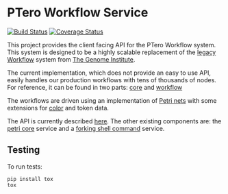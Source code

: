 # PTero Workflow Service
[![Build Status](https://travis-ci.org/mark-burnett/ptero-workflow.svg?branch=master)](https://travis-ci.org/mark-burnett/ptero-workflow)
[![Coverage Status](https://img.shields.io/coveralls/mark-burnett/ptero-workflow.svg)](https://coveralls.io/r/mark-burnett/ptero-workflow)

This project provides the client facing API for the PTero Workflow system.
This system is designed to be a highly scalable replacement of the [legacy
Workflow](https://github.com/genome/tgi-workflow) system from [The Genome
Institute](http://genome.wustl.edu/).

The current implementation, which does not provide an easy to use API, easily
handles our production workflows with tens of thousands of nodes.  For
reference, it can be found in two parts:
[core](https://github.com/genome/ptero-core) and
[workflow](https://github.com/genome/ptero-workflow)

The workflows are driven using an implementation of [Petri
nets](https://en.wikipedia.org/wiki/Petri_net) with some extensions for
[color](https://en.wikipedia.org/wiki/Coloured_Petri_net) and token data.

The API is currently described
[here](https://github.com/mark-burnett/ptero-apis/blob/master/workflow.md).
The other existing components are: the [petri
core](https://github.com/mark-burnett/ptero-petri) service and a [forking shell
command](https://github.com/mark-burnett/ptero-shell-command-fork) service.


## Testing

To run tests:

    pip install tox
    tox
